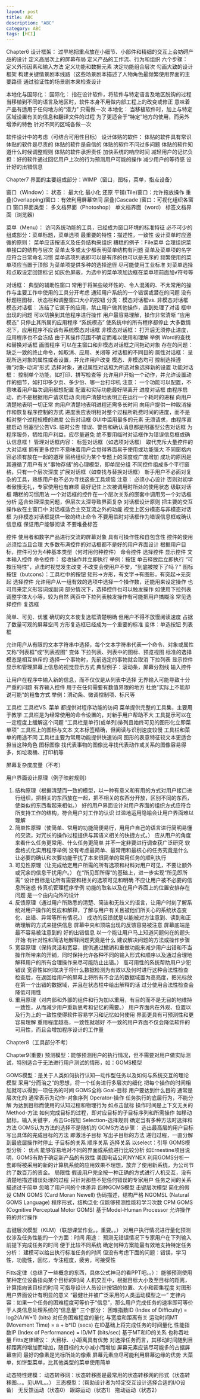 ```yaml
---
layout: post
title: ABC
description: "ABC"
category: ABC
tags: [HCI]
---
```



Chapter6
设计框架：
过早地把重点放在小细节、小部件和精细的交互上会妨碍产品的设计
定义高层次上的屏幕布局
定义产品的工作流、行为和组织
六个步骤：
定义外形因素和输入方法
定义功能和数据元素
决定功能组合层次
勾画大致的设计框架
构建关键情景剧本线路（这些场景剧本描述了人物角色最频繁使用界面的主要路径
通过验证性的场景剧本来检查设计

本地化与国际化：
国际化：
指在设计软件，将软件与特定语言及地区脱钩的过程
当移植到不同的语言及地区时，软件本身不用做内部工程上的改变或修正
意味着产品有适用于任何地方的“潜力”
只需做一次
本地化：
当移植软件时，加上与特定区域设置有关的信息和翻译文件的过程
为了更适合于“特定”地方的使用，而另外增添的特色
针对不同的区域各做一次

软件设计中的考虑（可结合可用性目标）
设计体贴的软件：
体贴的软件具有常识
体贴的软件是尽责的
体贴的软件是自信的
体贴的软件不问过多问题
体贴的软件知道什么时候调整规则
体贴的软件承担责任
加快系统的响应时间
减轻用户的记忆负担：好的软件通过回忆用户上次的行为预测用户可能的操作
减少用户的等待感
设计好的出错信息

Chapter7
界面的主要组成部分：WIMP（窗口，图标，菜单，指点设备）

窗口（Window）：
状态：
最大化
最小化
还原
平铺(Tile)窗口：允许拖放操作
重叠(Overlapping)窗口：有效利用屏幕空间
层叠(Cascade )窗口：可视化组织各窗口
窗口界面类型：
多文档界面（Photoshop）
单文档界面（word）
标签文档界面（浏览器）

菜单（Menu）：
访问系统功能的工具，已经成为窗口环境的标准特征
必不可少的组成部分：菜单标题，菜单选项
最重要的特性：描述性，一致性
设计菜单时应遵循的原则：
菜单应该按语义及任务结构来组织
糟糕的例子：File菜单
合理组织菜单接口的结构与层次
菜单太多或太少都表明菜单结构有问题
菜单及菜单项的名字应符合日常命名习惯
菜单选项列表即可以是有序的也可以是无序的
频繁使用的菜单项应当置于顶部
为菜单项提供多种的选择途径
尽可能使用工业标准
对菜单选择和点取设定回馈标记
如灰色屏蔽，为选中的菜单项加边框在菜单项前面加√符号等

对话框：
典型的辅助性窗口
常用于将某些破坏性的、令人混淆的、不太常用的操作与主要工作中使用的工具分开考虑
通知用户系统的一个错误或潜在的问题
没有标题栏图标、状态栏和调整窗口大小的按钮
分类：模态对话框vs. 非模态对话框
模态对话框：
冻结了它属于的应用，禁止用户做其他操作，直到处理了对话
框中出现的问题
可以切换到其他程序进行操作
用户最容易理解，操作非常清晰
“应用模态”
只停止其所属的应用程序
“系统模态”
使系统中的所有程序都停止
大多数情况下，应用程序不应该有系统模态对话框
非模态对话框：
打开后无须停止进度，应用程序也不会冻结
由于其操作范围不确定而难以使用和理解
举例
Word的查找和替换对话框
画图程序
可以在主窗口和非模态对话框之间拖动对象
存在的问题：缺乏一致的终止命令，如取消、应用、关闭等
对话框的不同目的
属性对话框：
呈现所选对象的属性或者设置，并允许用户改变
模态、非模态均可
控制选择遵循“对象-动词”形式
选择对象，通过属性对话框为所选对象选择新的设置
功能对话框：
控制单个功能，如打印、拼写检查等
允许用户开始一个动作，并允许设置动作的细节，如打印多少页、多少份、哪一台打印机
注意：
一个功能可以配置，不意味着用户每次调用都想配置
配置和实际功能最好隔离开
进度对话框
由程序启动，而不是根据用户请求启动
向用户清楚地表明正在运行一个耗时的进程
向用户清楚地表明一切正常
向用户清楚地表明进程还需多长时间
向用户提供一种取消操作和恢复程序控制的方式
进度表应表明相对整个过程所耗费时间的进度，而不是相对整个过程规模的进度
公告对话框
GUI中滥用最多的元素
无须请求，由程序直接启动
阻塞型公告VS. 临时公告
错误、警告和确认消息都是阻塞型公告对话框
为程序服务，牺牲用户利益，应尽量避免
绝不要用临时对话框作为错误信息框或确认信息框！
管理对话框内容：
标签对话框（如选项对话框）
取代充斥大量控件的大对话框
拥有更多控件不意味着用户会觉得界面易于使用或功能强大
不同窗格内容必须有放在一起的道理
窗格组织为某个专题上的深度或广度增加
成功的原因是其遵循了用户有关“事物存储”的心理模型，即单层分组
不同控件组成多个平行窗格，只有一个层次深度
扩展对话框（如查找与替换对话框）
新手用户不必面对复杂的工具，熟练用户也不必为寻找这些工具烦恼
注意：
必须小心设计
否则对初学者傲慢无礼，专家使用也有麻烦
最好记住上次被调用时所处的使用状态
级联对话框
糟糕的习惯用法
一个对话框的控件在一个层次关系的嵌套中调用另一个对话框
分析
适合处理深度问题，但层次太深导致界面复杂
对话框设计原则
把主要的交互操作放在主窗口中
对话框适合主交互流之外的功能
视觉上区分模态与非模态对话框
为非模态对话框提供一致的终止命令
不要用临时对话框作为错误信息框或确认信息框
保证用户能够阅读
不要堆叠标签

控件
使用者和数字产品进行交流的屏幕对象
具有可操作性和自包含性
控件的使用必须恰当且合理
大多数布满控件的对话框都不是好的用户界面设计
根据用户目标，控件可分为4种基本类型（何时用何种控件）
命令控件
选择控件
显示控件
文本输入控件
命令控件：
接收操作并立即执行
举例：按钮
单击释放后立即执行
“可按压特性”，点击时视觉发生改变
不改变会使用户不安，“到底被按下了吗？”
图标按钮（butcons）：工具栏中的按钮
矩形->方形，有文字->有图形，有突起->无突起
选择控件
允许用户从一组有效的选项中选择一个操作数，还能用来设定操作
也可用来定义形容词或副词
部分情况下，选择控件也可以触发操作
如使用下拉列表调整字体大小等，较为自然
网页中下拉列表触发操作有可能把用户搞糊涂
常见选择控件
复选框

简单、可见、优雅
确切的文本使复选框清楚明确
但用户不得不放慢阅读速度
占据了数量可观的屏幕空间
方形复选框已经成为一个重要的标准
变体：单选按钮
列表框

允许用户从有限的文本字符串中选择，每个文本字符串代表一个命令、对象或属性
又称“列表框”或“列表视图”
变体
下拉列表、列表中的图标、预览视图
标准的选择模态是相互排斥的
选择一个事物时，先前选定的事物就会取消
下拉列表
显示控件
显示和管理屏幕上信息的视觉显示方式
典型例子：滚动条，屏幕分割线
输入控件

让用户在程序中输入新的信息，而不仅仅是从列表中选择
无界输入可能导致十分严重的问题
有界输入控件
用于在任何需要有数值界限的地方
杜绝“实际上不能却说可能”的粗鲁方式
举例：滑动条、微调控制项、标尺等

工具栏
工具栏VS. 菜单
都提供对程序功能的访问
菜单提供完整的工具集，主要用于教学
工具栏是为经常使用的命令设置的，对新手用户帮助不大
工具提示可以在一定程度上缓解这个问题
“工具栏是单行(或单列)排列且始终可见的图形化立即菜单项”
工具栏上的图标与文本
文本标签精确，但阅读与识别速度较慢
工具栏和菜单的用途不同
工具栏主要为常用功能提供快速访问
图形的表意特征较文本更适合担当这种角色
图标图像
找代表事物的图像比寻找代表动作或关系的图像容易得多，如垃圾桶、打印机等

屏幕复杂度度量（不考）

用户界面设计原理（例子映射规则）
1. 结构原理（根据清楚而一致的模型，以一种有意义和有用的方式对用户接口进行组织，把相关的东西放在一起，把不相关的东西分开放，区别不同的东西，使类似的东西看起来相似。）
好的用户界面设计对用户界面的组织方式应符合所支持工作的结构，符合用户对工作的认识
过滥地运用隐喻会让用户界面难以理解
2. 简单性原理（使简单、常用的功能简便易行，用用户自己的语言进行简明易懂的交流，对冗长的操作过程提供与其语义相关的快捷方式。）
应从用户的角度来看什么任务更常用、什么任务更简单
并不一定非要进行调查获广泛研究
软盘格式化实用程序举例
没有考虑最简单、最常用和最核心的任务究竟是什么
让必要的确认和次要功能干扰了本来很简单的常用任务的顺利执行
3. 可见性原理（让完成给定用户所需的所有选项和材料对用户可见，不要让额外或冗余的信息干扰用户。）
在“所见即所得”的基础上，进一步实现“所见即所需”
设计目标是让所有需要和相关的选项可见和明确
不应让用户被不必要的信息所迷惑
传真机管理程序举例
功能的取名以及在用户界面上的位置安排存在问题
是一个由内向外的设计
4. 反馈原理（通过用户所熟悉的清楚、简洁和无歧义的语言，让用户时刻了解系统对用户操作的反应和解释，了解与用户有关且被他们所关心的系统状态变化、出错、异常等所有情况。）
成功的反馈就是以能被对方注意到、读到和正确理解的方式来提供信息
屏幕中央和顶端出现的反馈容易被注意
屏幕底端是最不容易被注意到的
好的出错信息
以一个能让用户马上知道问题何在的题头开始
有针对性和简洁地解释问题究竟是什么
建议解决问题的方法或操作步骤
5. 宽容原理（保持灵活和宽容，提供通过撤销和重做功能来减少用户出错和不当操作所带来的开销，同时保持允许各种不同的输入形式和顺序以及通过合理地解释用户的所有合理操作来尽可能防止出错。）
高可用性的系统帮助用户少犯错误
宽容性如何取决于将什么数据检测为有效以及何时进行这种合法性检查
检查后，在返回给用户的屏幕上将所有不合法的数据域置为高亮度，把光标放在第一个出错的数据域，并且在状态栏中给出解释的话
过分使用合法性检查会降低可用性
6. 重用原理（对内部和外部的组件和行为加以重用，有目的而不是无目的地维持一致性，从而减少用户重新思考和记忆的需要。）
用户界面内在外观、位置以及行为上的一致性使得软件容易学习和记忆如何使用
界面更具有可预测性和更容易理解
重用程度越高，一致性就越好
不一致的用户界面不仅会降低软件的可用性，而且会增加程序设计的工作量

Chapter8（工具部分不考）

Chapter9(重要)
预测模型：能够预测用户的执行情况，但不需要对用户做实际测试，特别适合于无法进行用户测试的情形，如：GOMS模型

GOMS模型：是关于人类如何执行认知—动作型任务以及如何与系统交互的理论模型
采用“分而治之”的思想，将一个任务进行多层次的细化
把每个操作的时间相加就可以得到一项任务的时间
GOMS全称
Goal-目标
用户要达到什么目的
通常是层次化的
通常表示为动作-对象序列
Operator-操作
任务执行的底层行为，不能分解
为达到目标而使用的认知过程和物理行为
如点击鼠标
操作时间是上下文无关的
Method-方法
如何完成目标的过程，即对应目标的子目标序列和所需操作
如移动鼠标，输入关键字，点击Go按钮
Selection-选择规则
确定当有多种方法时选择和方法
GOMS认为方法的选择不是随机的
GOMS方法步骤：
选出最高层的用户目标
写出具体的完成目标的方法
即激活子目标
写出子目标的方法
递归过程，一直分解到最底层操作时停止
子目标的关系
顺序关系
选择关系
以select：引导
GOMS模型分析：
优点
能够容易地对不同的界面或系统进行比较分析
如Ernestine项目说明，GOMS有助于确定新产品的有效性
美国电话公司NYNEX
利用GOMS分析一套即将被采用的新的计算机系统的应用效果不理想，放弃了使用新系统，为公司节约了数百万的资金。
局限性
假设用户完全按一种正确的方式进行人机交互，没有清楚地描述错误处理的过程
只针对那些不犯任何错误的专家用户
任务之间的关系描述过于简单
忽略了用户间的个体差异
四种GOMS模型
击键层次模型
简化的假设
CMN GOMS (Card Moran Newell)
伪码描述，结构严格
NGOMSL (Natural GOMS Language)
程序形式，结构泛化
仅能够预测性能和学习次数
CPM GOMS (Cognitive Perceptual Motor GOMS)
基于Model-Human Processor
允许操作符的并行操作

击键层次模型（KLM）（联想课堂作业。。重要。。）
对用户执行情况进行量化预测
仅涉及任务性能的一个方面：时间
用途：
预测无错误情况下专家用户在下列输入前提下完成任务的时间
便于比较不同系统
确定何种方案能最有效地支持特定任务
分析：
建模可以给出执行标准任务的时间
但没有考虑下面的问题：错误，学习性，功能性，回忆，专注程度，疲劳，可接受性

Fitts定律（总结了一些概念的东西，具体公式神马的看PPT吧。。）：
能够预测使用某种定位设备指向某个目标的时间
人机交互中，根据目标大小及至目标的距离，计算指向该目标的时间
可指导设计人员设计按钮的位置、大小和密集程度
对图形用户界面设计有明显的意义
“最健壮并被广泛采用的人类运动模型之一”
定律内容：如果一个任务的困难程度可等价于“信息”，那么用户完成任务的速率即可等价于人类信息处理系统的“信息量”
三个部分：
困难指数ID (Index of Difficulty) = log2(A/W+1) (bits)
对任务困难程度的量化
与宽度和距离有关
运动时间MT (Movement Time) = a + b*ID (secs)
在ID基础上将完成任务的时间量化
性能指数IP (Index of Performance) = ID/MT (bits/sec)
基于MT和ID的关系
也称吞吐量
Fitts定律建议：
大目标、小距离具有优势
对选择任务而言，其移动时间随到目标距离的增加而增加，随目标的大小减小而增加
屏幕元素应该尽可能多的占据屏幕空间
最好的像素是光标所处的像素
屏幕元素应尽可能利用屏幕边缘的优势
大菜单，如饼型菜单，比其他类型的菜单使用简单

动态特性建模：
动态转移网：状态转移图是最常用的状态转移网的形式（状态转移图。。。见UML。。）
三态模型：（帮助设计者为特定交互设计选择合适的I/O设备）
无反馈运动（状态0）
跟踪运动（状态1）
拖动运动（状态2）
